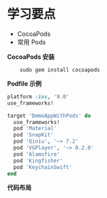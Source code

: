 # 学习要点

- CocoaPods
- 常用 Pods

**CocoaPods 安装**
```shell
    sudo gem install cocoapods
```


**Podfile 示例**
```ruby
platform :ios, '9.0'
use_frameworks!

target 'DemoAppWithPods' do
  use_frameworks!
  pod 'Material'
  pod 'SnapKit'
  pod 'Qiniu', '~> 7.2'
  pod 'VGPlayer', '~> 0.2.0'
  pod 'Alamofire'
  pod 'Kingfisher'
  pod 'KeychainSwift'
end
```

**代码布局**
